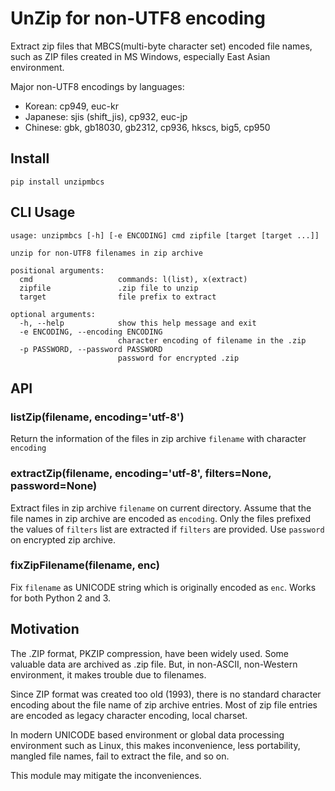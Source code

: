 # UnZip for non-UTF8 encoding
Extract zip files that MBCS(multi-byte character set) encoded file names,
such as ZIP files created in MS Windows, especially East Asian environment.

Major non-UTF8 encodings by languages:
 * Korean: cp949, euc-kr
 * Japanese: sjis (shift_jis), cp932, euc-jp
 * Chinese: gbk, gb18030, gb2312, cp936, hkscs, big5, cp950

## Install
```
pip install unzipmbcs
```

## CLI Usage
```
usage: unzipmbcs [-h] [-e ENCODING] cmd zipfile [target [target ...]]

unzip for non-UTF8 filenames in zip archive

positional arguments:
  cmd                   commands: l(list), x(extract)
  zipfile               .zip file to unzip
  target                file prefix to extract

optional arguments:
  -h, --help            show this help message and exit
  -e ENCODING, --encoding ENCODING
                        character encoding of filename in the .zip
  -p PASSWORD, --password PASSWORD
                        password for encrypted .zip
```


## API
### listZip(filename, encoding='utf-8')
Return the information of the files in zip archive `filename`
with character `encoding`

### extractZip(filename, encoding='utf-8', filters=None, password=None)
Extract files in zip archive `filename` on current directory.
Assume that the file names in zip archive are encoded as `encoding`.
Only the files prefixed the values of `filters` list are extracted
if `filters` are provided.
Use `password` on encrypted zip archive.

### fixZipFilename(filename, enc)
Fix `filename` as UNICODE string which is originally encoded as `enc`.
Works for both Python 2 and 3.


## Motivation
The .ZIP format, PKZIP compression, have been widely used. Some valuable data are archived as .zip file.
But, in non-ASCII, non-Western environment, it makes trouble due to filenames.

Since ZIP format was created too old (1993), there is no standard character encoding about the file name of zip archive entries.
Most of zip file entries are encoded as legacy character encoding, local charset.

In modern UNICODE based environment or global data processing environment such as Linux, this makes inconvenience, less portability, mangled file names, fail to extract the file, and so on.

This module may mitigate the inconveniences.
